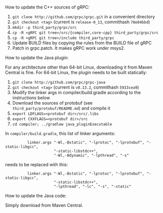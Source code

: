 How to update the C++ sources of gRPC:

1. `git clone http://github.com/grpc/grpc.git` in a convenient directory
2. `git checkout <tag>` (current is `release-0_13`, commithash `78e04bbd`)
3. `mkdir -p third_party/grpc/src`
4. `cp -R <gRPC git tree>/src/{compiler,core-cpp} third_party/grpc/src`
5. `cp -R <gRPC git tree>/include third_party/grpc`
6. Update BUILD files by copying the rules from the BUILD file of gRPC
7. Patch in grpc.patch. It makes gRPC work under msys2.


How to update the Java plugin:

For any architecture other than 64-bit Linux, downloading it from Maven Central
is fine. For 64-bit Linux, the plugin needs to be built statically:

1. `git clone http://github.com/grpc/grpc-java`
2. `git checkout <tag>` (current is `v0.13.2`, commithash `5933cea9`)
3. Modify the linker args in compiler/build.gradle according to the instructions below
4. Download the sources of protobuf (see `third_party/protobuf/README.md`) and compile it
5. `export LDFLAGS=<protobuf dir>/src/.libs`
6. `export CXXFLAGS=<protobuf dir>/src`
7. `cd compiler; ../gradlew java_pluginExecutable`

In `compiler/build.gradle`, this list of linker arguments:

```
          linker.args "-Wl,-Bstatic", "-lprotoc", "-lprotobuf", "-static-libgcc",
                      "-static-libstdc++",
                      "-Wl,-Bdynamic", "-lpthread", "-s"
```

needs to be replaced with this:

```
          linker.args "-Wl,-Bstatic", "-lprotoc", "-lprotobuf", "-static-libgcc",
                      "-static-libstdc++",
                      "-lpthread", "-lc", "-s", "-static"
```

How to update the Java code:

Simply download from Maven Central.
